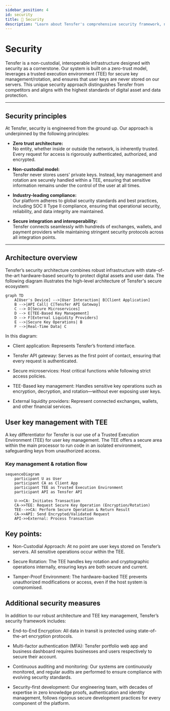 ```yaml
---
sidebar_position: 4
id: security
title: 🔐 Security
description: "Learn about Tensfer's comprehensive security framework, non-custodial key management using TEE architecture, and zero-trust infrastructure."
---
```


# Security

Tensfer is a non-custodial, interoperable infrastructure designed with security as a cornerstone. Our system is built on a zero-trust model, leverages a trusted execution environment (TEE) for secure key management/rotation, and ensures that user keys are never stored on our servers. This unique security approach distinguishes Tensfer from competitors and aligns with the highest standards of digital asset and data protection.

---

## Security principles

At Tensfer, security is engineered from the ground up. Our approach is underpinned by the following principles:

- **Zero trust architecture:**  
  No entity, whether inside or outside the network, is inherently trusted. Every request for access is rigorously authenticated, authorized, and encrypted.

- **Non-custodial model:**  
  Tensfer never stores users' private keys. Instead, key management and rotation are securely handled within a TEE, ensuring that sensitive information remains under the control of the user at all times.

- **Industry-leading compliance:**  
  Our platform adheres to global security standards and best practices, including SOC II Type II compliance, ensuring that operational security, reliability, and data integrity are maintained.

- **Secure integration and interoperability:**  
  Tensfer connects seamlessly with hundreds of exchanges, wallets, and payment providers while maintaining stringent security protocols across all integration points.

---

## Architecture overview

Tensfer’s security architecture combines robust infrastructure with state-of-the-art hardware-based security to protect digital assets and user data. The following diagram illustrates the high-level architecture of Tensfer's secure ecosystem:

```mermaid
graph TD
    A[User's Device] -->|User Interaction| B[Client Application]
    B -->|API Call| C[Tensfer API Gateway]
    C --> D[Secure Microservices]
    D --> E[TEE-Based Key Management]
    D --> F[External Liquidity Providers]
    E -->|Secure Key Operations| B
    F -->|Real-Time Data| C
```

In this diagram:

- Client application: Represents Tensfer’s frontend interface.

- Tensfer API gateway: Serves as the first point of contact, ensuring that every request is authenticated.

- Secure microservices: Host critical functions while following strict access policies.

- TEE-Based key management: Handles sensitive key operations such as encryption, decryption, and rotation—without ever exposing user keys.

- External liquidity providers: Represent connected exchanges, wallets, and other financial services.

## User key management with TEE

A key differentiator for Tensfer is our use of a Trusted Execution Environment (TEE) for user key management. The TEE offers a secure area within the main processor to run code in an isolated environment, safeguarding keys from unauthorized access.

### Key management & rotation flow

```mermaid
sequenceDiagram
    participant U as User
    participant CA as Client App
    participant TEE as Trusted Execution Environment
    participant API as Tensfer API
    
    U->>CA: Initiates Transaction
    CA->>TEE: Request Secure Key Operation (Encryption/Rotation)
    TEE-->>CA: Perform Secure Operation & Return Result
    CA->>API: Send Encrypted/Validated Request
    API->>External: Process Transaction
```
## Key points:

- Non-Custodial Approach: At no point are user keys stored on Tensfer’s servers. All sensitive operations occur within the TEE.

- Secure Rotation: The TEE handles key rotation and cryptographic operations internally, ensuring keys are both secure and current.

- Tamper-Proof Environment: The hardware-backed TEE prevents unauthorized modifications or access, even if the host system is compromised.

## Additional security measures

In addition to our robust architecture and TEE key management, Tensfer’s security framework includes:

- End-to-End Encryption: All data in transit is protected using state-of-the-art encryption protocols.

- Multi-factor authentication (MFA): Tensfer portfolio web app and business dashboard requires businesses and users respectively to secure their account.

- Continuous auditing and monitoring: Our systems are continuously monitored, and regular audits are performed to ensure compliance with evolving security standards.

- Security-first development: Our engineering team, with decades of expertise in zero knowledge proofs, authentication and identity management, follows rigorous secure development practices for every component of the platform.


